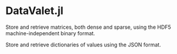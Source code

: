 # DataValet.jl

Store and retrieve matrices, both dense and sparse, using the HDF5 machine-independent binary format.

Store and retrieve dictionaries of values using the JSON format.

